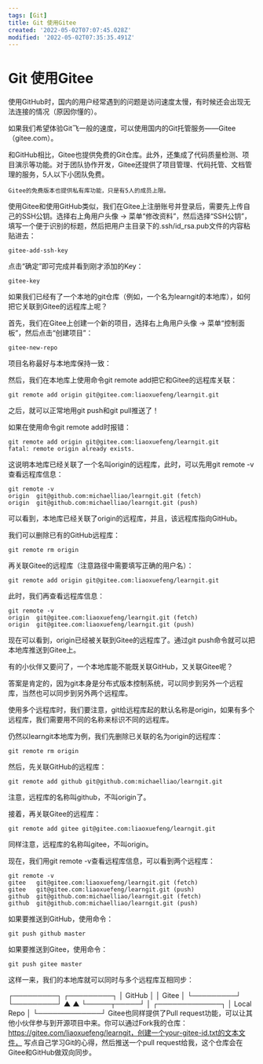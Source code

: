 ```yaml
---
tags: [Git]
title: Git 使用Gitee
created: '2022-05-02T07:07:45.028Z'
modified: '2022-05-02T07:35:35.491Z'
---
```


# Git 使用Gitee

使用GitHub时，国内的用户经常遇到的问题是访问速度太慢，有时候还会出现无法连接的情况（原因你懂的）。

如果我们希望体验Git飞一般的速度，可以使用国内的Git托管服务——Gitee（gitee.com）。

和GitHub相比，Gitee也提供免费的Git仓库。此外，还集成了代码质量检测、项目演示等功能。对于团队协作开发，Gitee还提供了项目管理、代码托管、文档管理的服务，5人以下小团队免费。
```
Gitee的免费版本也提供私有库功能，只是有5人的成员上限。
```
使用Gitee和使用GitHub类似，我们在Gitee上注册账号并登录后，需要先上传自己的SSH公钥。选择右上角用户头像 -> 菜单“修改资料”，然后选择“SSH公钥”，填写一个便于识别的标题，然后把用户主目录下的.ssh/id_rsa.pub文件的内容粘贴进去：
```
gitee-add-ssh-key
```
点击“确定”即可完成并看到刚才添加的Key：
```
gitee-key
```
如果我们已经有了一个本地的git仓库（例如，一个名为learngit的本地库），如何把它关联到Gitee的远程库上呢？

首先，我们在Gitee上创建一个新的项目，选择右上角用户头像 -> 菜单“控制面板”，然后点击“创建项目”：
```
gitee-new-repo
```
项目名称最好与本地库保持一致：

然后，我们在本地库上使用命令git remote add把它和Gitee的远程库关联：
```
git remote add origin git@gitee.com:liaoxuefeng/learngit.git
```
之后，就可以正常地用git push和git pull推送了！

如果在使用命令git remote add时报错：
```
git remote add origin git@gitee.com:liaoxuefeng/learngit.git
fatal: remote origin already exists.
```
这说明本地库已经关联了一个名叫origin的远程库，此时，可以先用git remote -v查看远程库信息：
```
git remote -v
origin	git@github.com:michaelliao/learngit.git (fetch)
origin	git@github.com:michaelliao/learngit.git (push)
```
可以看到，本地库已经关联了origin的远程库，并且，该远程库指向GitHub。

我们可以删除已有的GitHub远程库：
```
git remote rm origin
```
再关联Gitee的远程库（注意路径中需要填写正确的用户名）：
```
git remote add origin git@gitee.com:liaoxuefeng/learngit.git
```
此时，我们再查看远程库信息：
```
git remote -v
origin	git@gitee.com:liaoxuefeng/learngit.git (fetch)
origin	git@gitee.com:liaoxuefeng/learngit.git (push)
```
现在可以看到，origin已经被关联到Gitee的远程库了。通过git push命令就可以把本地库推送到Gitee上。

有的小伙伴又要问了，一个本地库能不能既关联GitHub，又关联Gitee呢？

答案是肯定的，因为git本身是分布式版本控制系统，可以同步到另外一个远程库，当然也可以同步到另外两个远程库。

使用多个远程库时，我们要注意，git给远程库起的默认名称是origin，如果有多个远程库，我们需要用不同的名称来标识不同的远程库。

仍然以learngit本地库为例，我们先删除已关联的名为origin的远程库：
```
git remote rm origin
```
然后，先关联GitHub的远程库：
```
git remote add github git@github.com:michaelliao/learngit.git
```
注意，远程库的名称叫github，不叫origin了。

接着，再关联Gitee的远程库：
```
git remote add gitee git@gitee.com:liaoxuefeng/learngit.git
```
同样注意，远程库的名称叫gitee，不叫origin。

现在，我们用git remote -v查看远程库信息，可以看到两个远程库：
```
git remote -v
gitee	git@gitee.com:liaoxuefeng/learngit.git (fetch)
gitee	git@gitee.com:liaoxuefeng/learngit.git (push)
github	git@github.com:michaelliao/learngit.git (fetch)
github	git@github.com:michaelliao/learngit.git (push)
```
如果要推送到GitHub，使用命令：
```
git push github master
```
如果要推送到Gitee，使用命令：
```
git push gitee master
```
这样一来，我们的本地库就可以同时与多个远程库互相同步：

┌─────────┐ ┌─────────┐
│ GitHub  │ │  Gitee  │
└─────────┘ └─────────┘
     ▲           ▲
     └─────┬─────┘
           │
    ┌─────────────┐
    │ Local Repo  │
    └─────────────┘
Gitee也同样提供了Pull request功能，可以让其他小伙伴参与到开源项目中来。你可以通过Fork我的仓库：https://gitee.com/liaoxuefeng/learngit，创建一个your-gitee-id.txt的文本文件， 写点自己学习Git的心得，然后推送一个pull request给我，这个仓库会在Gitee和GitHub做双向同步。


